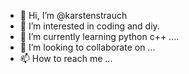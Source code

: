- 👋 Hi, I’m @karstenstrauch
- 👀 I’m interested in coding and diy.
- 🌱 I’m currently learning python c++ ....
- 💞️ I’m looking to collaborate on ...
- 📫 How to reach me ...

<!---
karstenstrauch/karstenstrauch is a ✨ special ✨ repository because its `README.md` (this file) appears on your GitHub profile.
You can click the Preview link to take a look at your changes.
--->
